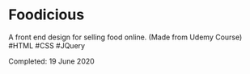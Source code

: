 # Foodicious
A front end design for selling food online. (Made from Udemy Course)
#HTML #CSS #JQuery

Completed: 19 June 2020
